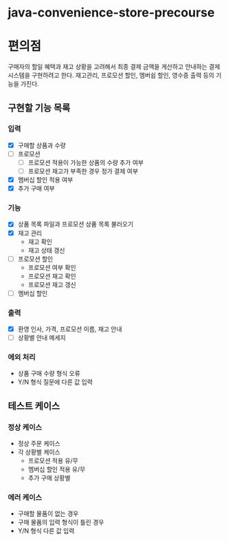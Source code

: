 # java-convenience-store-precourse
# 편의점
구매자의 할일 혜택과 재고 상황을 고려해서 최종 결제 금액을 게산하고 안내하는 결제 시스템을 구현하려고 한다.
재고관리, 프로모션 할인, 멤버쉽 할인, 영수증 출력 등의 기능을 가진다.

## 구현할 기능 목록
### 입력
- [x] 구매할 상품과 수량
- [ ] 프로모션
  - [ ] 프로모션 적용이 가능한 상품의 수량 추가 여부
  - [ ] 프로모션 재고가 부족한 경우 정가 결제 여부
- [x] 멤버십 할인 적용 여부
- [x] 추가 구매 여부
### 기능
- [x] 상품 목록 파일과 프로모션 상품 목록 불러오기
- [x] 재고 관리
  - 재고 확인
  - 재고 상태 갱신
- [ ] 프로모션 할인
  - 프로모션 여부 확인
  - 프로모션 재고 확인
  - 프로모션 재고 갱신
- [ ] 멤버십 할인
### 출력
- [x] 환영 인사, 가격, 프로모션 이름, 재고 안내
- [ ] 상황별 안내 메세지
### 에외 처리
- 상품 구매 수량 형식 오류
- Y/N 형식 질문에 다른 값 입력
## 테스트 케이스
### 정상 케이스
- 정상 주문 케이스
- 각 상황별 케이스
  - 프로모션 적용 유/무
  - 멤버십 할인 적용 유/무
  - 추가 구매 상황별
### 에러 케이스
- 구매할 물품이 없는 경우
- 구매 물품의 입력 형식이 틀린 경우
- Y/N 형식 다른 값 입력
